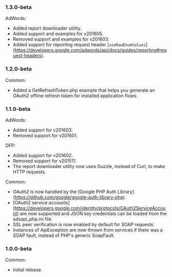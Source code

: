 ### 1.3.0-beta

AdWords:
 - Added report downloader utility.
 - Added support and examples for v201605.
 - Removed support and examples for v201603.
 - Added support for reporting request header [`useRawEnumValues`]
   (https://developers.google.com/adwords/api/docs/guides/reporting#request-headers).

### 1.2.0-beta

Common:
 - Added a GetRefreshToken.php example that helps you generate an OAuth2 offline
   refresh token for installed application flows.

### 1.1.0-beta

AdWords:
 - Added support for v201603.
 - Removed support for v201601.

DFP:
 - Added support for v201602.
 - Removed support for v201511.
 - The report downloader utility now uses Guzzle, instead of Curl, to make HTTP
   requests.

Common:
 - OAuth2 is now handled by the [Google PHP Auth Library]
   (https://github.com/google/google-auth-library-php).
 - [OAuth2 service accounts]
   (https://developers.google.com/identity/protocols/OAuth2ServiceAccount)
   are now supported and JSON key credentials can be loaded from the
   adsapi_php.ini file.
 - SSL peer verification is now enabled by default for SOAP requests.
 - Instances of ApiException are now thrown from services if there was a SOAP
   fault, instead of PHP's generic SoapFault.

### 1.0.0-beta

Common:
 - Initial release.


